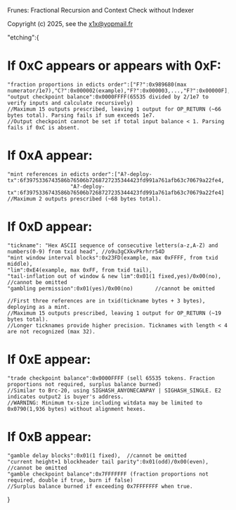 Frunes: Fractional Recursion and Context Check without Indexer

Copyright (c) 2025, see the x1x@yopmail.fr

"etching":{
# If 0xC appears or appears with 0xF:
	"fraction proportions in edicts order":["F?":0x989680(max numerator/1e7),"C?":0x000002(example),"F?":0x000003,...,"F?":0x00000F],
	"output checkpoint balance":0x0000FFFF(65535 divided by 2/1e7 to verify inputs and calculate recursively)
	//Maximum 15 outputs prescribed, leaving 1 output for OP_RETURN (~66 bytes total). Parsing fails if sum exceeds 1e7.
	//Output checkpoint cannot be set if total input balance < 1. Parsing fails if 0xC is absent.
# If 0xA appear:
	"mint references in edicts order":["A?-deploy-tx":6f3975336743586b76506b7268727235344423fd991a761afb63c70679a22fe4,
						"A?-deploy-tx":6f3975336743586b76506b7268727235344423fd991a761afb63c70679a22fe4]				
	//Maximum 2 outputs prescribed (~68 bytes total).
# If 0xD appear:
	"tickname": "Hex ASCII sequence of consecutive letters(a-z,A-Z) and numbers(0-9) from txid head", //o9u3gCXkvPkrhrr54D
	"mint window interval blocks":0x23FD(example, max 0xFFFF, from txid middle),
	"lim":0xE4(example, max 0xFF, from txid tail),
	"tail-inflation out of window & new lim":0x01(1 fixed,yes)/0x00(no),     //cannot be omitted
	"gambling permission":0x01(yes)/0x00(no)       //cannot be omitted

	//First three references are in txid(tickname bytes + 3 bytes), deploying as a mint.
	//Maximum 15 outputs prescribed, leaving 1 output for OP_RETURN (~19 bytes total).
	//Longer ticknames provide higher precision. Ticknames with length < 4 are not recognized (max 32).
# If 0xE appear:
	"trade checkpoint balance":0x0000FFFF (sell 65535 tokens. Fraction proportions not required, surplus balance burned)
	//Similar to Brc-20, using SIGHASH_ANYONECANPAY | SIGHASH_SINGLE. E2 indicates output2 is buyer's address.
	//WARNING: Minimum tx-size including witdata may be limited to 0x0790(1,936 bytes) without alignment hexes.
# If 0xB appear:
	"gamble delay blocks":0x01(1 fixed),  //cannot be omitted
	"current height+1 blockheader tail parity":0x01(odd)/0x00(even),  //cannot be omitted
	"gamble checkpoint balance":0x7FFFFFFF (fraction proportions not required, double if true, burn if false)
	//Surplus balance burned if exceeding 0x7FFFFFFF when true.
}
